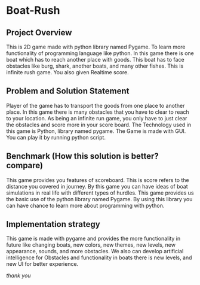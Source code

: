 # Boat-Rush

## Project Overview
This is 2D game made with python library named Pygame. To learn more functionality of programming language like python. In this game there is one boat which has to reach another place with goods. This boat has to face obstacles like burg, shark, another boats, and many other fishes. This is infinite rush game. You also given Realtime score.

## Problem and Solution Statement
Player of the game has to transport the goods from one place to another place. In this game there is many obstacles that you have to clear to reach to your location. As being an infinite run game, you only have to just clear the obstacles and score more in your score board. The Technology used in this game is Python, library named pygame. The Game is made with GUI. You can play it by running python script.

## Benchmark (How this solution is better? compare)
This game provides you features of scoreboard. This is score refers to the distance you covered in journey. By this game you can have ideas of boat simulations in real life with different types of hurdles. This game provides us the basic use of the python library named Pygame. By using this library you can have chance to learn more about programming with python.

## Implementation strategy
This game is made with pygame and provides the more functionality in future like changing boats, new colors, new themes, new levels, new appearance, sounds, and more obstacles. We also can develop artificial intelligence for Obstacles and functionality in boats there is new levels, and new UI for better experience.

*thank you*